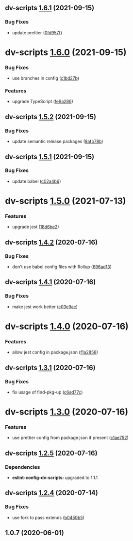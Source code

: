 ## dv-scripts [1.6.1](https://github.com/dylanvann/dv-scripts/compare/dv-scripts@1.6.0...dv-scripts@1.6.1) (2021-09-15)


### Bug Fixes

* update prettier ([0fd957f](https://github.com/dylanvann/dv-scripts/commit/0fd957fcbe27c9cf6481e3e693743f898132f17e))

# dv-scripts [1.6.0](https://github.com/dylanvann/dv-scripts/compare/dv-scripts@1.5.2...dv-scripts@1.6.0) (2021-09-15)


### Bug Fixes

* use branches in config ([c1bd27b](https://github.com/dylanvann/dv-scripts/commit/c1bd27b044101fa9cdec458b27331f57614ed14f))


### Features

* upgrade TypeScript ([fe9a286](https://github.com/dylanvann/dv-scripts/commit/fe9a286986610a6ef0b42a2c6e4b764188c798cb))

## dv-scripts [1.5.2](https://github.com/dylanvann/dv-scripts/compare/dv-scripts@1.5.1...dv-scripts@1.5.2) (2021-09-15)


### Bug Fixes

* update semantic release packages ([8afb78b](https://github.com/dylanvann/dv-scripts/commit/8afb78b1b41988c9f3d7774da86726d098d1d6a5))

## dv-scripts [1.5.1](https://github.com/dylanvann/dv-scripts/compare/dv-scripts@1.5.0...dv-scripts@1.5.1) (2021-09-15)


### Bug Fixes

* update babel ([c02a4b6](https://github.com/dylanvann/dv-scripts/commit/c02a4b682bcfc2fc910e7593442cfcf240d2ee72))

# dv-scripts [1.5.0](https://github.com/dylanvann/dv-scripts/compare/dv-scripts@1.4.2...dv-scripts@1.5.0) (2021-07-13)


### Features

* upgrade jest ([18d6be2](https://github.com/dylanvann/dv-scripts/commit/18d6be2b8ed24d19fb31c595784d48888927eac0))

## dv-scripts [1.4.2](https://github.com/dylanvann/dv-scripts/compare/dv-scripts@1.4.1...dv-scripts@1.4.2) (2020-07-16)


### Bug Fixes

* don't use babel config files with Rollup ([696ad13](https://github.com/dylanvann/dv-scripts/commit/696ad139f1c3c7ec4ff9f80149a8fa055cc6e3b9))

## dv-scripts [1.4.1](https://github.com/dylanvann/dv-scripts/compare/dv-scripts@1.4.0...dv-scripts@1.4.1) (2020-07-16)


### Bug Fixes

* make jest work better ([c03e9ac](https://github.com/dylanvann/dv-scripts/commit/c03e9ac218c5f5c4b6599a3af4d8b71c9e9d75a8))

# dv-scripts [1.4.0](https://github.com/dylanvann/dv-scripts/compare/dv-scripts@1.3.1...dv-scripts@1.4.0) (2020-07-16)


### Features

* allow jest config in package.json ([f1a2858](https://github.com/dylanvann/dv-scripts/commit/f1a28582b7a467ab243213cb227244b400769b47))

## dv-scripts [1.3.1](https://github.com/dylanvann/dv-scripts/compare/dv-scripts@1.3.0...dv-scripts@1.3.1) (2020-07-16)


### Bug Fixes

* fix usage of find-pkg-up ([c6ad77c](https://github.com/dylanvann/dv-scripts/commit/c6ad77c2981427f60b6040414679057142e0a786))

# dv-scripts [1.3.0](https://github.com/dylanvann/dv-scripts/compare/dv-scripts@1.2.5...dv-scripts@1.3.0) (2020-07-16)


### Features

* use prettier config from package.json if present ([c1ae752](https://github.com/dylanvann/dv-scripts/commit/c1ae752af92c90a4c3d62f7d05163afde8be1f0a))

## dv-scripts [1.2.5](https://github.com/dylanvann/dv-scripts/compare/dv-scripts@1.2.4...dv-scripts@1.2.5) (2020-07-16)





### Dependencies

* **eslint-config-dv-scripts:** upgraded to 1.1.1

## dv-scripts [1.2.4](https://github.com/dylanvann/dv-scripts/compare/dv-scripts@1.2.3...dv-scripts@1.2.4) (2020-07-14)


### Bug Fixes

* use fork to pass extends ([b0450b5](https://github.com/dylanvann/dv-scripts/commit/b0450b52488dbc628cf3f5cf0ea92b07a38447c7))

## 1.0.7 (2020-06-01)
